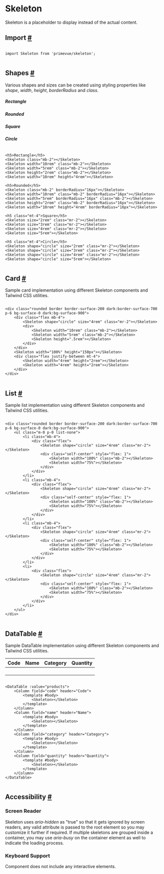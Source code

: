 # Skeleton

Skeleton is a placeholder to display instead of the actual content.

## Import [#](https://primevue.org/skeleton/#import)

```

import Skeleton from 'primevue/skeleton';


```

## Shapes [#](https://primevue.org/skeleton/#shapes)

Various shapes and sizes can be created using styling properties like *shape*, *width*, *height*, *borderRadius* and *class*.

##### Rectangle

##### Rounded

##### Square

##### Circle

```

<h5>Rectangle</h5>
<Skeleton class="mb-2"></Skeleton>
<Skeleton width="10rem" class="mb-2"></Skeleton>
<Skeleton width="5rem" class="mb-2"></Skeleton>
<Skeleton height="2rem" class="mb-2"></Skeleton>
<Skeleton width="10rem" height="4rem"></Skeleton>

<h5>Rounded</h5>
<Skeleton class="mb-2" borderRadius="16px"></Skeleton>
<Skeleton width="10rem" class="mb-2" borderRadius="16px"></Skeleton>
<Skeleton width="5rem" borderRadius="16px" class="mb-2"></Skeleton>
<Skeleton height="2rem" class="mb-2" borderRadius="16px"></Skeleton>
<Skeleton width="10rem" height="4rem" borderRadius="16px"></Skeleton>

<h5 class="mt-4">Square</h5>
<Skeleton size="2rem" class="mr-2"></Skeleton>
<Skeleton size="3rem" class="mr-2"></Skeleton>
<Skeleton size="4rem" class="mr-2"></Skeleton>
<Skeleton size="5rem"></Skeleton>

<h5 class="mt-4">Circle</h5>
<Skeleton shape="circle" size="2rem" class="mr-2"></Skeleton>
<Skeleton shape="circle" size="3rem" class="mr-2"></Skeleton>
<Skeleton shape="circle" size="4rem" class="mr-2"></Skeleton>
<Skeleton shape="circle" size="5rem"></Skeleton>


```

## Card [#](https://primevue.org/skeleton/#card)

Sample card implementation using different Skeleton components and Tailwind CSS utilities.

```

<div class="rounded border border-surface-200 dark:border-surface-700 p-6 bg-surface-0 dark:bg-surface-900">
    <div class="flex mb-4">
        <Skeleton shape="circle" size="4rem" class="mr-2"></Skeleton>
        <div>
            <Skeleton width="10rem" class="mb-2"></Skeleton>
            <Skeleton width="5rem" class="mb-2"></Skeleton>
            <Skeleton height=".5rem"></Skeleton>
        </div>
    </div>
    <Skeleton width="100%" height="150px"></Skeleton>
    <div class="flex justify-between mt-4">
        <Skeleton width="4rem" height="2rem"></Skeleton>
        <Skeleton width="4rem" height="2rem"></Skeleton>
    </div>
</div>


```

## List [#](https://primevue.org/skeleton/#list)

Sample list implementation using different Skeleton components and Tailwind CSS utilities.

```

<div class="rounded border border-surface-200 dark:border-surface-700 p-6 bg-surface-0 dark:bg-surface-900">
    <ul class="m-0 p-0 list-none">
        <li class="mb-4">
            <div class="flex">
                <Skeleton shape="circle" size="4rem" class="mr-2"></Skeleton>
                <div class="self-center" style="flex: 1">
                    <Skeleton width="100%" class="mb-2"></Skeleton>
                    <Skeleton width="75%"></Skeleton>
                </div>
            </div>
        </li>
        <li class="mb-4">
            <div class="flex">
                <Skeleton shape="circle" size="4rem" class="mr-2"></Skeleton>
                <div class="self-center" style="flex: 1">
                    <Skeleton width="100%" class="mb-2"></Skeleton>
                    <Skeleton width="75%"></Skeleton>
                </div>
            </div>
        </li>
        <li class="mb-4">
            <div class="flex">
                <Skeleton shape="circle" size="4rem" class="mr-2"></Skeleton>
                <div class="self-center" style="flex: 1">
                    <Skeleton width="100%" class="mb-2"></Skeleton>
                    <Skeleton width="75%"></Skeleton>
                </div>
            </div>
        </li>
        <li>
            <div class="flex">
                <Skeleton shape="circle" size="4rem" class="mr-2"></Skeleton>
                <div class="self-center" style="flex: 1">
                    <Skeleton width="100%" class="mb-2"></Skeleton>
                    <Skeleton width="75%"></Skeleton>
                </div>
            </div>
        </li>
    </ul>
</div>


```

## DataTable [#](https://primevue.org/skeleton/#datatable)

Sample DataTable implementation using different Skeleton components and Tailwind CSS utilities.

| Code | Name | Category | Quantity |
| --- | --- | --- | --- |
|  |  |  |  |
|  |  |  |  |
|  |  |  |  |
|  |  |  |  |

```

<DataTable :value="products">
    <Column field="code" header="Code">
        <template #body>
            <Skeleton></Skeleton>
        </template>
    </Column>
    <Column field="name" header="Name">
        <template #body>
            <Skeleton></Skeleton>
        </template>
    </Column>
    <Column field="category" header="Category">
        <template #body>
            <Skeleton></Skeleton>
        </template>
    </Column>
    <Column field="quantity" header="Quantity">
        <template #body>
            <Skeleton></Skeleton>
        </template>
    </Column>
</DataTable>


```

## Accessibility [#](https://primevue.org/skeleton/#accessibility)

### Screen Reader

Skeleton uses *aria-hidden* as "true" so that it gets ignored by screen readers, any valid attribute is passed to the root element so you may customize it further if required. If multiple skeletons are grouped inside a container, you may use *aria-busy* on the container element as well to indicate the loading process.

### Keyboard Support

Component does not include any interactive elements.